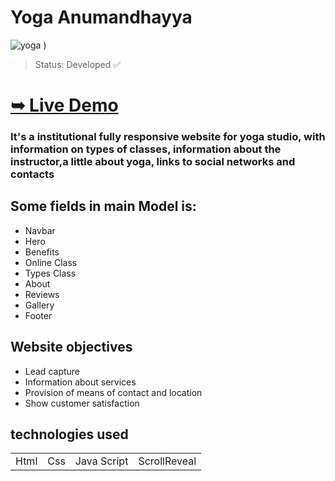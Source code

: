 # Yoga Anumandhayya
![yoga](https://github.com/guicunhadev/yoga-site/assets/103011349/47b76975-f4ec-49fe-9011-dfe02b1e41aa)
)

> Status: Developed ✅
# <a href="https://yogamov.com.br"  target="_blank"><strong>➥ Live Demo</strong></a>

 ### It's a institutional fully responsive website for yoga studio, with information on types of classes, information about the instructor,a little about yoga, links to social networks and contacts


 ## Some fields in main Model is:

+ Navbar
+ Hero
+ Benefits
+ Online Class
+ Types Class
+ About
+ Reviews
+ Gallery
+ Footer

## Website objectives
+  Lead capture
+  Information about services
+  Provision of means of contact and location
+  Show customer satisfaction


## technologies used
<table>
 <tr>
  <td>Html</td>
  <td>Css</td>
  <td>Java Script</td>
  <td>ScrollReveal</td>
 </tr>
</table> 
